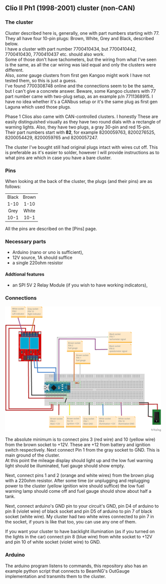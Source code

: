 ## Clio II Ph1 (1998-2001) cluster (non-CAN)
### The cluster
Cluster described here is, generally, one with part numbers starting with 77.  
They all have four 10-pin plugs: Brown, White, Grey and Black, described below.  
I have a cluster with part number 7700410434, but 7700410442, 7700410430, 7700410437 etc. should also work.  
Some of those don't have tachometers, but the wiring from what I've seen is the same, as all the car wiring was laid equal and only the clusters were different.  
Also, *some* gauge clusters from first gen Kangoo might work I have not tested them, so this is just a guess.  
I've found 7700308748 online and the connections seem to be the same, but I can't give a concrete answer. Beware, some Kangoo clusters with 77 part number came with two-plug setup, as an example p/n 7711368915. I have no idea whether it's a CANbus setup or it's the same plug as first gen Laguna which used those plugs.

Phase 1 Clios also came with CAN-controlled clusters. I honestly These are easily distinguished visually as they have two round dials with a rectangle of warning lights. Also, they have two plugs, a gray 30-pin and red 15-pin. Their part numbers start with **82**, for example 8200059763, 8200276525, 8200054429, 8200059765 and 8200057247.

The cluster I've bought still had original plugs intact with wires cut off. This is preferable as it's easier to solder, however I will provide instructions as to what pins are which in case you have a bare cluster.

### Pins
When looking at the back of the cluster, the plugs (and their pins) are as follows:

|	|	|
|:-:|:-:|
|Black|Brown|
|1-10|1-10|
|Grey|White|
|10-1|10-1|

All the pins are described on the [Pins] page.

### Necessary parts
* Arduino (nano or uno is sufficient),
* 12V source, 1A should suffice
* a single 220ohm resistor

#### Addtional features
* an SPI 5V 2 Relay Module (if you wish to have working indicators),

### Connections

![Connection diagram](diagram.png)

The absolute minimum is to connect pins 3 (red wire) and 10 (yellow wire) from the brown socket to +12V. These are +12 from battery and ignition switch respectively. Next connect Pin 1 from the gray socket to GND. This is main ground of the cluster.  
At this point the mileage display should light up and the low fuel warning light should be illuminated, fuel gauge should show empty.

Next, connect pins 1 and 2 (orange and white wires) from the brown plug with a 220ohm resistor. After some time (or unplugging and replugging power to the cluster (yellow ignition wire should suffice) the low fuel warning lamp should come off and fuel gauge should show about half a tank.

Next, connect arduino's GND pin to your circuit's GND, pin D4 of arduino to pin 8 (violet wire) of black socket and pin D5 of arduino to pin 7 of black socket (white wire). My cluster had two white wires connected to pin 7 in the socket, if yours is like that too, you can use any one of them.

If you want your cluster to have backlight illumination (as if you turned on the lights in the car) connect pin 8 (blue wire) from white socket to +12V and pin 10 of white socket (violet wire) to GND.

### Arduino
The arduino program listens to commands, this repository also has an example python script that connects to BeamNG's OutGauge implementation and transmits them to the cluster.